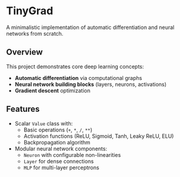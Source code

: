 # TinyGrad

A minimalistic implementation of automatic differentiation and neural networks from scratch.

## Overview
This project demonstrates core deep learning concepts:
- **Automatic differentiation** via computational graphs
- **Neural network building blocks** (layers, neurons, activations)
- **Gradient descent** optimization

## Features
- Scalar `Value` class with:
  - Basic operations (`+`, `*`, `/`, `**`)
  - Activation functions (ReLU, Sigmoid, Tanh, Leaky ReLU, ELU)
  - Backpropagation algorithm
- Modular neural network components:
  - `Neuron` with configurable non-linearities
  - `Layer` for dense connections
  - `MLP` for multi-layer perceptrons
